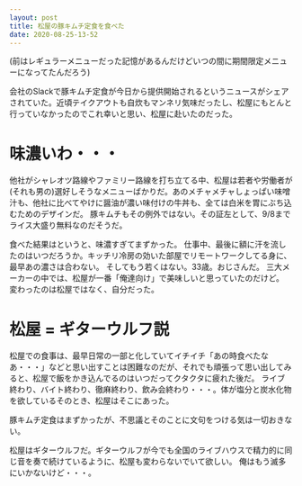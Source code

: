 ```yaml
---
layout: post
title: 松屋の豚キムチ定食を食べた
date: 2020-08-25-13-52
---
```


(前はレギュラーメニューだった記憶があるんだけどいつの間に期間限定メニューになってたんだろう)

会社のSlackで豚キムチ定食が今日から提供開始されるというニュースがシェアされていた。近頃テイクアウトも自炊もマンネリ気味だったし、松屋にもとんと行っていなかったのでこれ幸いと思い、松屋に赴いたのだった。

# 味濃いわ・・・

他社がシャレオツ路線やファミリー路線を打ち立てる中、松屋は若者や労働者が(それも男の)選好しそうなメニューばかりだ。あのメチャメチャしょっぱい味噌汁も、他社に比べてやけに醤油が濃い味付けの牛丼も、全ては白米を胃にぶち込むためのデザインだ。
豚キムチもその例外ではない。その証左として、9/8までライス大盛り無料なのだそうだ。

食べた結果はというと、味濃すぎてまずかった。
仕事中、最後に額に汗を流したのはいつだろうか。キッチリ冷房の効いた部屋でリモートワークしてる身に、最早あの濃さは合わない。
そしてもう若くはない。33歳。おじさんだ。
三大メーカーの中では、松屋が一番「俺達向け」で美味しいと思っていたのだけど。
変わったのは松屋ではなく、自分だった。

# 松屋 = ギターウルフ説

松屋での食事は、最早日常の一部と化していてイチイチ「あの時食べたなあ・・・」などと思い出すことは困難なのだが、それでも頑張って思い出してみると、松屋で飯をかき込んでるのはいつだってクタクタに疲れた後だ。
ライブ終わり、バイト終わり、徹麻終わり、飲み会終わり・・・。体が塩分と炭水化物を欲しているそのとき、松屋はそこにあった。

豚キムチ定食はまずかったが、不思議とそのことに文句をつける気は一切おきない。

松屋はギターウルフだ。ギターウルフが今でも全国のライブハウスで精力的に同じ音を奏で続けているように、松屋も変わらないでいて欲しい。
俺はもう滅多にいかないけど・・・。

